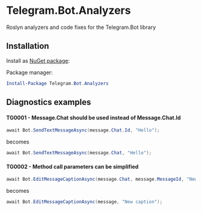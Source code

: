 # Telegram.Bot.Analyzers
Roslyn analyzers and code fixes for the Telegram.Bot library

## Installation

Install as [NuGet package](https://www.nuget.org/packages/Telegram.Bot.Analyzers/):

Package manager:

```powershell
Install-Package Telegram.Bot.Analyzers
```

## Diagnostics examples

#### TG0001 - Message.Chat should be used instead of Message.Chat.Id

```csharp
await Bot.SendTextMessageAsync(message.Chat.Id, "Hello");            
```
becomes
```csharp
await Bot.SendTextMessageAsync(message.Chat, "Hello");
```

#### TG0002 - Method call parameters can be simplified

```csharp
await Bot.EditMessageCaptionAsync(message.Chat, message.MessageId, "New caption");
```
becomes
```csharp
await Bot.EditMessageCaptionAsync(message, "New caption");           
```